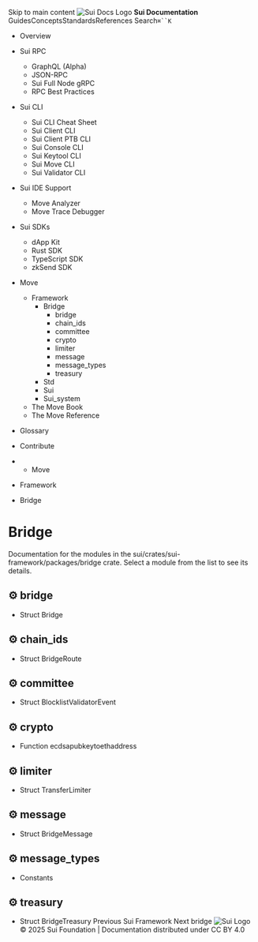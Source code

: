 Skip to main content
![Sui Docs Logo](https://docs.sui.io/img/sui-logo.svg)
**Sui Documentation**
GuidesConceptsStandardsReferences
Search`⌘``K`
  * Overview
  * Sui RPC
    * GraphQL (Alpha)
    * JSON-RPC
    * Sui Full Node gRPC
    * RPC Best Practices
  * Sui CLI
    * Sui CLI Cheat Sheet
    * Sui Client CLI
    * Sui Client PTB CLI
    * Sui Console CLI
    * Sui Keytool CLI
    * Sui Move CLI
    * Sui Validator CLI
  * Sui IDE Support
    * Move Analyzer
    * Move Trace Debugger
  * Sui SDKs
    * dApp Kit
    * Rust SDK
    * TypeScript SDK
    * zkSend SDK
  * Move
    * Framework
      * Bridge
        * bridge
        * chain_ids
        * committee
        * crypto
        * limiter
        * message
        * message_types
        * treasury
      * Std
      * Sui
      * Sui_system
    * The Move Book
    * The Move Reference
  * Glossary
  * Contribute


  *   * Move
  * Framework
  * Bridge


# Bridge
Documentation for the modules in the sui/crates/sui-framework/packages/bridge crate. Select a module from the list to see its details.
## ⚙️ bridge
- Struct Bridge
## ⚙️ chain_ids
- Struct BridgeRoute
## ⚙️ committee
- Struct BlocklistValidatorEvent
## ⚙️ crypto
- Function ecdsapubkeytoethaddress
## ⚙️ limiter
- Struct TransferLimiter
## ⚙️ message
- Struct BridgeMessage
## ⚙️ message_types
- Constants
## ⚙️ treasury
- Struct BridgeTreasury
Previous
Sui Framework
Next
bridge
![Sui Logo](https://docs.sui.io/img/sui-logo-footer.svg)
© 2025 Sui Foundation | Documentation distributed under CC BY 4.0
